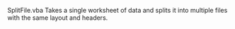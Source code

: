 SplitFile.vba
Takes a single worksheet of data and splits it into multiple files with the same layout and headers.
